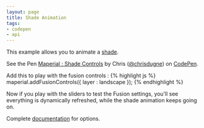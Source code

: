 ```yaml
---
layout: page
title: Shade Animation
tags:
- codepen
- api
---
```


This example allows you to animate a [shade](http://maperial.github.io/concepts/#shade-controls).

<p data-height="450" data-theme-id="10317" data-slug-hash="JoYmYM" data-default-tab="result" data-user="chrisdugne" class='codepen'>See the Pen <a href='http://codepen.io/chrisdugne/pen/JoYmYM/'>Maperial : Shade Controls</a> by Chris (<a href='http://codepen.io/chrisdugne'>@chrisdugne</a>) on <a href='http://codepen.io'>CodePen</a>.</p>
<script async src="//assets.codepen.io/assets/embed/ei.js"></script>


Add this to play with the fusion controls :
{% highlight js %}
maperial.addFusionControls({
  layer : landscape
});
{% endhighlight %}

Now if you play with the sliders to test the Fusion settings, you'll see everything is dynamically refreshed, while the shade animation keeps going on.

Complete [documentation](/documentation/Maperial.html#addShadeControls) for options.
